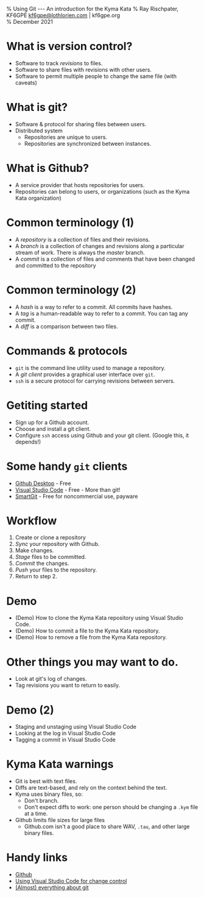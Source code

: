 % Using Git --- An introduction for the Kyma Kata
% Ray Rischpater, KF6GPE kf6gpe@lothlorien.com | kf6gpe.org  
% December 2021

# What is version control?
- Software to track _revisions_ to files.
- Software to share files with revisions with other users.
- Software to permit multiple people to change the same file (with caveats)

# What is git?
- Software & protocol for sharing files between users.
- Distributed system
  - Repositories are unique to users.
  - Repositories are synchronized between instances.

# What is Github?
- A service provider that hosts repositories for users.
- Repositories can belong to users, or organizations (such as the Kyma Kata organization)

# Common terminology (1)
- A _repository_ is a collection of files and their revisions.
- A _branch_ is a collection of changes and revisions along a particular stream of work. There is always the _master_ branch.
- A _commit_ is a collection of files and comments that have been changed and committed to the repository

# Common terminology (2)
- A _hash_ is a way to refer to a commit. All commits have hashes.
- A _tag_ is a human-readable way to refer to a commit. You can tag any commit.
- A _diff_ is a comparison between two files.

# Commands & protocols
- `git` is the command line utility used to manage a repository.
- A _git client_ provides a graphical user interface over `git`.
- `ssh` is a secure protocol for carrying revisions between servers.

# Getiting started
- Sign up for a Github account.
- Choose and install a git client.
- Configure `ssh` access using Github and your git client. (Google this, it depends!)


# Some handy `git` clients
- [Github Desktop](https://desktop.Github.com/) - Free
- [Visual Studio Code](https://code.visualstudio.com/) - Free - More than git!
- [SmartGit](https://www.syntevo.com/smartgit/) - Free for noncommercial use, payware
  
# Workflow
1. Create or clone a repository
2. _Sync_ your repository with Github.
3. Make changes.
4. _Stage_ files to be committed.
5. _Commit_ the changes.
6. _Push_ your files to the repository.
7. Return to step 2.

# Demo
- (Demo) How to clone the Kyma Kata repository using Visual Studio Code.
- (Demo) How to commit a file to the Kyma Kata repository.
- (Demo) How to remove a file from the Kyma Kata repository.

# Other things you may want to do.
- Look at git's log of changes.
- Tag revisions you want to return to easily.

# Demo (2)
- Staging and unstaging using Visual Studio Code
- Looking at the log in Visual Studio Code
- Tagging a commit in Visual Studio Code

# Kyma Kata warnings
- Git is best with text files.
- Diffs are text-based, and rely on the context behind the text.
- Kyma uses binary files, so:
  - Don't branch.
  - Don't expect diffs to work: one person should be changing a `.kym` file at a time.
- Github limits file sizes for large files 
  - Github.com isn't a good place to share WAV, `.tau`, and other large binary files.

# Handy links
- [Github](http://github.com)
- [Using Visual Studio Code for change control](https://code.visualstudio.com/docs/sourcecontrol/overview)
- [(Almost) everything about git](https://git-scm.com/doc)
